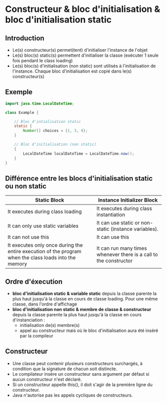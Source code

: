 # Constructeur & bloc d'initialisation & bloc d'initialisation static
## Introduction
- Le(s) constructeur(s) permet(tent) d'initialiser l'instance de l'objet
- Le(s) bloc(s) static(s) permettent d'initialiser la classe (exécuter 1 seule fois pendant le class loading)
- Le(s) bloc(s) d'initialisation (non static) sont utilisés à l'initialisation de l'instance. Chaque bloc d'initialisation est copié dans le(s) constructeur(s)  

## Exemple

```java
import java.time.LocalDateTime;

class Example {

    // Bloc d'intialisation static
    static {
        Number[] choices = {1, 3, 4};
    }

    // Bloc d'initialisation (non static)
    {
        LocalDateTime localDateTime = LocalDateTime.now();
    }
}
```

## Différence entre les blocs d'initialisation static ou non static

| Static Block      | Instance Initializer Block|
| ----------- | ----------- |
| It executes during class loading      | It executes during class instantiation       |
| It can only use static variables	   | It can use static or non-static (instance variables).        |
| It can not use this		   | It can use this        |
| It executes only once during the entire execution of the program when the class loads into the memory	   | It can run many times whenever there is a call to the constructor        |

## Ordre d'éxecution
- **bloc d'initialisation static & variable static** depuis la classe parente la plus haut jusqu'à la classe en cours de classe loading. Pour une même classe, dans l'ordre d'affichage
- **bloc d'initialisation non static & membre de classe & constructeur** depuis la classe parente la plus haut jusqu'à la classe en cours d'instanciation : 
  - initialisation de(s) membre(s) 
  - appel au constructeur mais où le bloc d'initialisation aura été inséré par la compileur

## Constructeur
- Une classe peut contenir plusieurs constructeurs surchargés, à condition que la signature de chacun soit distincte.
- Le compilateur insère un constructeur sans argument par défaut si aucun constructeur n'est déclaré.
- Si un constructeur appelle this(), il doit s'agir de la première ligne du constructeur.
- Java n'autorise pas les appels cycliques de constructeurs.